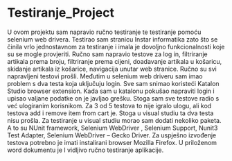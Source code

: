 # Testiranje_Project
U ovom projektu sam napravio ručno testiranje te testiranje pomoću selenium web drivera. Testirao sam stranicu Instar informatika zato što se činila vrlo jednostavnom za testiranje i imala je dovoljno funkcionalnosti koje su se mogle provjeriti. Ručno sam napravio testove za log in, filtriranje artikala prema broju, filtriranje prema cijeni, doadavanje artikala u košaricu, skidanje artikala iz košarice, navigacija unutar web stranice. Ručno su svi napravljeni testovi prošli. Međutim u selenium web driveru sam imao problem s dva testa koja uključuju login. Sve sam snimao koristeći Katalon Studio browser extension. Kada sam u katalonu pokušao napraviti login i upisao valjane podatke on je javljao grešku. Stoga sam sve testove radio s već ulogiranim korisnikom. Za 3 od 5 testova to nije igralo ulogu, ali kod testova add i remove item from cart je. Stoga u visual studiu ta dva testa nisu prošla. Za testiranje u visual studiu morao sam dodati nekoliko paketa. A to su NUnit framework, Selenium WebDriver , Selenium Support, Nunit3 Test Adapter, Selenium WebDriver – Gecko Driver. Za uspješno izvođenje testova potrebno je imati instalirani browser Mozilla Firefox. U priloženom word dokumentu je l vidljivo ručno testiranje aplikacije.
